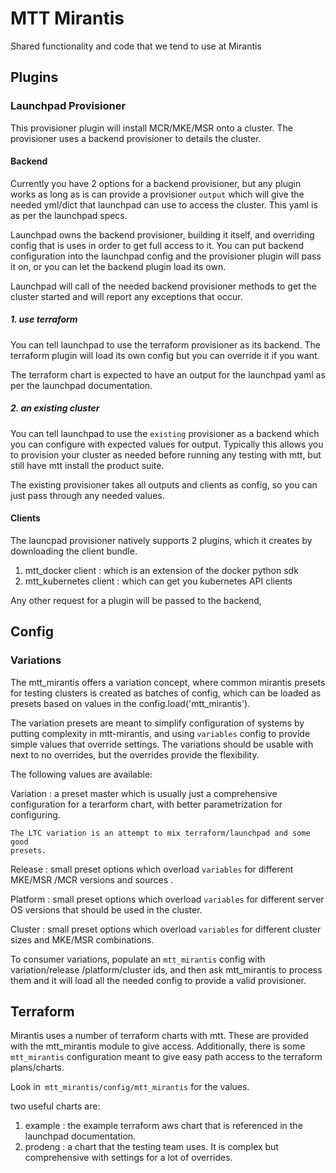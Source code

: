 # MTT Mirantis

Shared functionality and code that we tend to use at Mirantis

## Plugins

### Launchpad Provisioner

This provisioner plugin will install MCR/MKE/MSR onto a cluster.  The provisioner
uses a backend provisioner to details the cluster.

#### Backend

Currently you have 2 options for a backend provisioner, but any plugin works as
long as is can provide a provisioner `output` which will give the needed yml/dict
that launchpad can use to access the cluster.
This yaml is as per the launchpad specs.

Launchpad owns the backend provisioner, building it itself, and overriding config
that is uses in order to get full access to it.
You can put backend configuration into the launchpad config and the provisioner
plugin will pass it on, or you can let the backend plugin load its own.

Launchpad will call of the needed backend provisioner methods to get the cluster
started and will report any exceptions that occur.

##### 1. use terraform

You can tell launchpad to use the terraform provisioner as its backend. The
terraform plugin will load its own config but you can override it if you want.

The terraform chart is expected to have an output for the launchpad yaml as per
the launchpad documentation.

##### 2. an existing cluster

You can tell launchpad to use the `existing` provisioner as a backend which
you can configure with expected values for output.
Typically this allows you to provision your cluster as needed before running any
testing with mtt, but still have mtt install the product suite.

The existing provisioner takes all outputs and clients as config, so you can just
pass through any needed values.

#### Clients

The launcpad provisioner natively supports 2 plugins, which it creates by
downloading the client bundle.

1. mtt_docker client : which is an extension of the docker python sdk
2. mtt_kubernetes client : which can get you kubernetes API clients

Any other request for a plugin will be passed to the backend,

## Config

### Variations

The mtt_mirantis offers a variation concept, where common mirantis presets for
testing clusters is created as batches of config, which can be loaded as presets
based on values in the config.load('mtt_mirantis').

The variation presets are meant to simplify configuration of systems by putting
complexity in mtt-mirantis, and using `variables` config to provide simple
values that override settings.
The variations should be usable with next to no overrides, but the overrides
provide the flexibility.

The following values are available:

Variation : a preset master which is usually just a comprehensive configuration
    for a terarform chart, with better parametrization for configuring.

    The LTC variation is an attempt to mix terraform/launchpad and some good
    presets.

Release : small preset options which overload `variables` for different MKE/MSR
   /MCR versions and sources .

Platform : small preset options which overload `variables` for different server
   OS versions that should be used in the cluster.

Cluster : small preset options which overload `variables` for different cluster
   sizes and MKE/MSR combinations.

To consumer variations, populate an `mtt_mirantis` config with variation/release
/platform/cluster ids, and then ask mtt_mirantis to process them and it will load
all the needed config to provide a valid provisioner.

## Terraform

Mirantis uses a number of terraform charts with mtt.  These are provided with
the mtt_mirantis module to give access.
Additionally, there is some `mtt_mirantis` configuration meant to give easy path
access to the terraform plans/charts.

Look in` mtt_mirantis/config/mtt_mirantis` for the values.

two useful charts are:

1. example : the example terraform aws chart that is referenced in the launchpad
   documentation.
2. prodeng : a chart that the testing team uses.  It is complex but comprehensive
   with settings for a lot of overrides.
